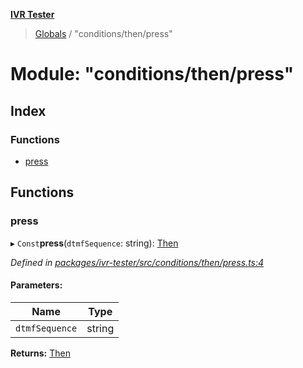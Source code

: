 **[IVR Tester](../README.md)**

> [Globals](../README.md) / "conditions/then/press"

# Module: "conditions/then/press"

## Index

### Functions

* [press](_conditions_then_press_.md#press)

## Functions

### press

▸ `Const`**press**(`dtmfSequence`: string): [Then](../interfaces/_conditions_then_then_.then.md)

*Defined in [packages/ivr-tester/src/conditions/then/press.ts:4](https://github.com/SketchingDev/ivr-tester/blob/f08915c/packages/ivr-tester/src/conditions/then/press.ts#L4)*

#### Parameters:

Name | Type |
------ | ------ |
`dtmfSequence` | string |

**Returns:** [Then](../interfaces/_conditions_then_then_.then.md)
